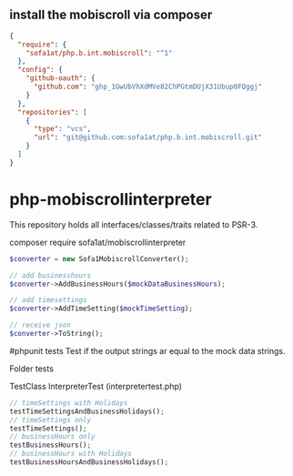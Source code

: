 ## install the mobiscroll via composer
```json
{
  "require": {
    "sofa1at/php.b.int.mobiscroll": "^1"
  },
  "config": {
    "github-oauth": {
      "github.com": "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"
    }
  },
  "repositories": [
    {
      "type": "vcs",
      "url": "git@github.com:sofa1at/php.b.int.mobiscroll.git"
    }
  ]
}
```

# php-mobiscrollinterpreter

This repository holds all interfaces/classes/traits related to PSR-3.

composer require sofa1at/mobiscrollinterpreter

````php
$converter = new Sofa1MobiscrollConverter();

// add businesshours
$converter->AddBusinessHours($mockDataBusinessHours);

// add timesettings
$converter->AddTimeSetting($mockTimeSetting);

// receive json
$converter->ToString();
````

#phpunit tests
Test if the output strings ar equal to the mock data strings.

Folder tests

TestClass InterpreterTest (interpretertest.php)

````php
// timeSettings with Holidays 
testTimeSettingsAndBusinessHolidays();
// timeSettings only
testTimeSettings();
// businessHours only
testBusinessHours();
// businessHours with Holidays
testBusinessHoursAndBusinessHolidays();
````
